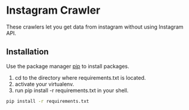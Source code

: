 # Instagram Crawler

These crawlers let you get data from instagram without using Instagram API.

## Installation

Use the package manager [pip](https://pip.pypa.io/en/stable/) to install packages.

1. cd to the directory where requirements.txt is located.
2. activate your virtualenv.
3. run pip install -r requirements.txt in your shell.

```bash
pip install -r requirements.txt
```